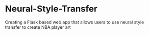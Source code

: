 # Neural-Style-Transfer
Creating a Flask based web app that allows users to use neural style transfer to create NBA player art

